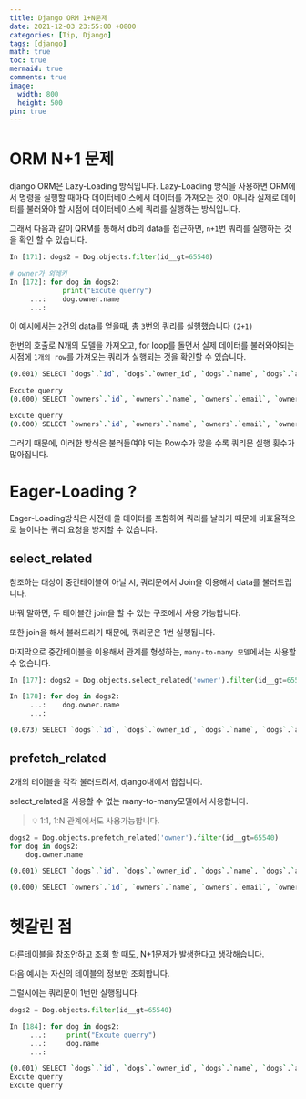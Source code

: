 ```yaml
---
title: Django ORM 1+N문제
date: 2021-12-03 23:55:00 +0800
categories: [Tip, Django]
tags: [django]
math: true
toc: true
mermaid: true
comments: true
image:
  width: 800
  height: 500
pin: true
---
```


# ORM N+1 문제
django ORM은 Lazy-Loading 방식입니다. Lazy-Loading 방식을 사용하면 ORM에서 명령을 실행할 때마다 데이터베이스에서 데이터를 가져오는 것이 아니라 실제로 데이터를 불러와야 할 시점에 데이터베이스에 쿼리를 실행하는 방식입니다.

그래서 다음과 같이 QRM를 통해서 db의 data를 접근하면, `n+1`번 쿼리를 실행하는 것을 확인 할 수 있습니다. 


```python
In [171]: dogs2 = Dog.objects.filter(id__gt=65540)

# owner가 외레키
In [172]: for dog in dogs2:
             print("Excute querry")
     ...:    dog.owner.name
     ...:
```

이 예시에서는 `2`건의 data를 얻을때, 총 `3`번의 쿼리를 실행했습니다 `(2+1)`

한번의 호출로 N개의 모델을 가져오고, for loop를 돌면서 실제 데이터를 불러와야되는 시점에 `1개의 row`를 가져오는 쿼리가 실행되는 것을 확인할 수 있습니다.


```bash
(0.001) SELECT `dogs`.`id`, `dogs`.`owner_id`, `dogs`.`name`, `dogs`.`age` FROM `dogs` WHERE `dogs`.`id` > 65540; args=(65540,)

Excute querry
(0.000) SELECT `owners`.`id`, `owners`.`name`, `owners`.`email`, `owners`.`age` FROM `owners` WHERE `owners`.`id` = 17 LIMIT 21; args=(17,)

Excute querry
(0.000) SELECT `owners`.`id`, `owners`.`name`, `owners`.`email`, `owners`.`age` FROM `owners` WHERE `owners`.`id` = 17 LIMIT 21; args=(17,)
```

그러기 때문에, 이러한 방식은 불러들여야 되는 Row수가 많을 수록 쿼리문 실행 횟수가 많아집니다.


# Eager-Loading ?
Eager-Loading방식은 사전에 쓸 데이터를 포함하여 쿼리를 날리기 때문에 비효율적으로 늘어나는 쿼리 요청을 방지할 수 있습니다.

## select_related
참조하는 대상이 중간테이블이 아닐 시, 쿼리문에서 Join을 이용해서 data를 불러드립니다.

바꿔 말하면, 두 테이블간 join을 할 수 있는 구조에서 사용 가능합니다.

또한 join을 해서 불러드리기 때문에, 쿼리문은 1번 실행됩니다.

마지막으로 중간테이블을 이용해서 관계를 형성하는, `many-to-many 모델`에서는 사용할 수 없습니다.

```python
In [177]: dogs2 = Dog.objects.select_related('owner').filter(id__gt=65540)

In [178]: for dog in dogs2:
     ...:    dog.owner.name
     ...:
```

```bash
(0.073) SELECT `dogs`.`id`, `dogs`.`owner_id`, `dogs`.`name`, `dogs`.`age`, `owners`.`id`, `owners`.`name`, `owners`.`email`, `owners`.`age` FROM `dogs` INNER JOIN `owners` ON (`dogs`.`owner_id` = `owners`.`id`) WHERE `dogs`.`id` > 65540; args=(65540,)
```

## prefetch_related
2개의 테이블을 각각 불러드려서, django내에서 합칩니다.

select_related을 사용할 수 없는 many-to-many모델에서 사용합니다.

> 💡 1:1, 1:N 관계에서도 사용가능합니다.

```python
dogs2 = Dog.objects.prefetch_related('owner').filter(id__gt=65540)
for dog in dogs2:
    dog.owner.name
```
```bash
(0.001) SELECT `dogs`.`id`, `dogs`.`owner_id`, `dogs`.`name`, `dogs`.`age` FROM `dogs` WHERE `dogs`.`id` > 65540; args=(65540,)

(0.000) SELECT `owners`.`id`, `owners`.`name`, `owners`.`email`, `owners`.`age` FROM `owners` WHERE `owners`.`id` IN (17); args=(17,)
```

# 헷갈린 점
다른테이블을 참조안하고 조회 할 때도, N+1문제가 발생한다고 생각해습니다.

다음 예시는 자신의 테이블의 정보만 조회합니다.

그럴시에는 쿼리문이 1번만 실행됩니다.
```python
dogs2 = Dog.objects.filter(id__gt=65540)

In [184]: for dog in dogs2:
     ...:     print("Excute querry")
     ...:     dog.name
     ...:
```

```bash
(0.001) SELECT `dogs`.`id`, `dogs`.`owner_id`, `dogs`.`name`, `dogs`.`age` FROM `dogs` WHERE `dogs`.`id` > 65540; args=(65540,)
Excute querry
Excute querry
```
